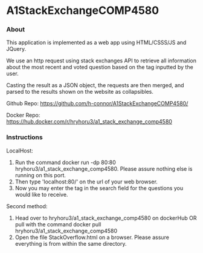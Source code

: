 # A1StackExchangeCOMP4580

### About

This application is implemented as a web app using HTML/CSSS/JS and JQuery. 

We use an http request using stack exchanges API to retrieve all information about the most recent and voted question based on the tag inputted by the user.

Casting the result as a JSON object, the requests are then merged, and parsed to the results shown on the website as collapsibles.

Github Repo: https://github.com/h-connor/A1StackExchangeCOMP4580/

Docker Repo: https://hub.docker.com/r/hryhoru3/a1_stack_exchange_comp4580

### Instructions

LocalHost:

1. Run the command docker run -dp 80:80 hryhoru3/a1_stack_exchange_comp4580. Please assure nothing else is running on this port.
2. Then type 'localhost:80/' on the url of your web browser.
3. Now you may enter the tag in the search field for the questions you would like to receive.

Second method:
1. Head over to hryhoru3/a1_stack_exchange_comp4580 on dockerHub OR pull with the command docker pull hryhoru3/a1_stack_exchange_comp4580
2. Open the file StackOverflow.html on a browser. Please assure everything is from within the same directory.
